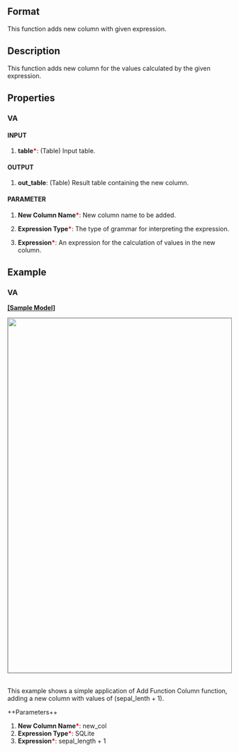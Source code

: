 ## Format

This function adds new column with given expression.

## Description
This function adds new column for the values calculated by the given expression. 

## Properties
### VA
#### INPUT
1. **table**<b style="color:red">*</b>: (Table) Input table. 
#### OUTPUT
1. **out_table**: (Table) Result table containing the new column.  

#### PARAMETER
1. **New Column Name**<b style="color:red">*</b>: New column name to be added.

2. **Expression Type**<b style="color:red">*</b>: The type of grammar for interpreting the expression. 

3. **Expression**<b style="color:red">*</b>: An expression for the calculation of values in the new column. 



## Example
### VA

**<a href="/static/help/python/sample_model/add_function_column.json" download>[Sample Model]</a>**

<img src="/static/help/python/sample_model_img/add_function_column.PNG"  width="800px" style="border: 1px solid gray" >


<br> This example shows a simple application of Add Function Column function, adding a new column with values of (sepal_lenth + 1). 

++Parameters++
1. **New Column Name**<b style="color:red">*</b>: new_col
2. **Expression Type**<b style="color:red">*</b>: SQLite
3. **Expression**<b style="color:red">*</b>: sepal_length + 1

